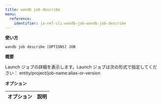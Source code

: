 ```yaml
---
title: wandb job describe
menu:
  reference:
    identifier: ja-ref-cli-wandb-job-wandb-job-describe
---
```


**使い方**

`wandb job describe [OPTIONS] JOB`

**概要**

Launch ジョブの詳細を表示します。Launch ジョブは次の形式で指定してください：
entity/project/job-name:alias-or-version

**オプション**

| **オプション** | **説明** |
| :--- | :--- |